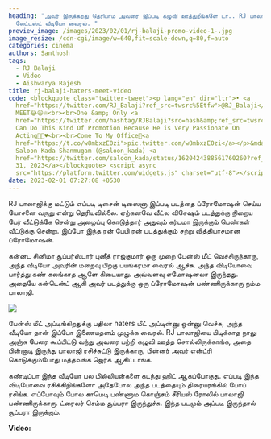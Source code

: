 ```yaml
---
heading: "அவர் இருக்கறது தெரியாம அவரை இப்படி கழுவி ஊத்துறீங்களே டா.. RJ பாலாஜி
  லேட்டஸ்ட் வீடியோ வைரல். "
preview_image: /images/2023/02/01/rj-balaji-promo-video-1-.jpg
image_resize: /cdn-cgi/image/w=640,fit=scale-down,q=80,f=auto
categories: cinema
authors: Santhosh
tags:
  - RJ Balaji
  - Video
  - Aishwarya Rajesh
title: rj-balaji-haters-meet-video
code: <blockquote class="twitter-tweet"><p lang="en" dir="ltr">• <a
  href="https://twitter.com/RJ_Balaji?ref_src=twsrc%5Etfw">@RJ_Balaji</a> HATERS
  MEET😂😃🔥<br><br>One &amp; Only <a
  href="https://twitter.com/hashtag/RJBalaji?src=hash&amp;ref_src=twsrc%5Etfw">#RJBalaji</a>
  Can Do This Kind Of Promotion Because He is Very Passionate On
  Acting👏🏾♥️<br><br>Come To My Office🏃<a
  href="https://t.co/w8mbxzE0zi">pic.twitter.com/w8mbxzE0zi</a></p>&mdash;
  Saloon Kada Shanmugam (@saloon_kada) <a
  href="https://twitter.com/saloon_kada/status/1620424388561760260?ref_src=twsrc%5Etfw">January
  31, 2023</a></blockquote> <script async
  src="https://platform.twitter.com/widgets.js" charset="utf-8"></script>
date: 2023-02-01 07:27:08 +0530
---
```

RJ பாலாஜிக்கு மட்டும் எப்படி டிசைன் டிஸைனா இப்படி படத்தை ப்ரோமோஷன் செய்ய யோசனை வருது என்று தெரியவில்லை. ஏற்கனவே வீட்ல விசேஷம் படத்துக்கு நிறைய பேர் வீட்டுக்கே சென்று அழைப்பு கொடுத்தார் அதுவும் கர்பமா இருக்கும் பெண்கள் வீட்டுக்கு சென்று. இப்போ இந்த ரன் பேபி ரன் படத்துக்கும் சற்று வித்தியாசமான ப்ரோமோஷன்.

கன்னட சினிமா சூப்பர்ஸ்டார் புனீத் ராஜ்குமார் ஒரு முறை பேன்ஸ் மீட் வெச்சிருந்தாரு, அந்த வீடியோ  அவரின் மறைவு பிறகு பயங்கரமா வைரல் ஆச்சு. அந்த விடியோவை பார்த்து கண் கலங்காத ஆளே கிடையாது. அவ்வளவு எமோஷனலா இருந்தது. அதையே கன்டென்ட் ஆகி அவர் படத்துக்கு ஒரு ப்ரோமோஷன் பண்ணிருக்காரு நம்ம பாலாஜி. 

![](/images/2023/02/01/rj-balaji-promo-video-2-.jpg)

பேன்ஸ் மீட் அப்டிங்கிறதுக்கு பதிலா haters மீட் அப்டின்னு ஒன்னு வெச்சு, அந்த வீடியோ தான் இப்போ இணையதளம் முழுக்க வைரல். RJ பாலாஜியை பிடிக்காத நாலு அஞ்சு பேரை கூப்பிட்டு வந்து அவரை பற்றி கழுவி ஊத்த சொல்லிருக்காங்க, அதை பின்னாடி இருந்து பாலாஜி ரசிச்சுட்டு இருக்காரு, பின்னர் அவர் என்ட்ரி கொடுக்கும்போது மத்தவங்க ஜெர்க் ஆகிட்டாங்க.

கண்டிப்பா இந்த வீடியோ பல மில்லியன்களை கடந்து ஹிட் ஆகப்போகுது. எப்படி இந்த விடியோவை ரசிக்கிறிங்களோ அதேபோல அந்த படத்தையும் திரையரங்கில் போய் ரசிங்க. எப்போவும் போல காமெடி பண்ணாம கொஞ்சம் சீரியஸ் ரோலில் பாலாஜி பண்ணிருக்காரு. ட்ரைலர் செம்ம சூப்பரா இருந்துச்சு. இந்த படமும் அப்படி இருந்தால் சூப்பரா இருக்கும்.

**V﻿ideo:**